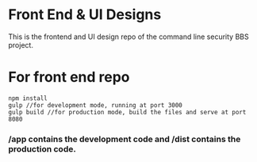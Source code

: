 # Front End & UI Designs #

This is the frontend and UI design repo of the command line security BBS project.

# For front end repo #
```
npm install
gulp //for development mode, running at port 3000
gulp build //for production mode, build the files and serve at port 8080
```
### /app contains the development code and /dist contains the production code. ###